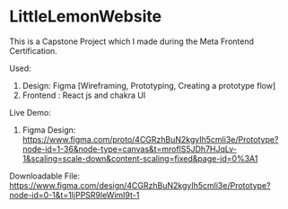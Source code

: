 # LittleLemonWebsite

This is a Capstone Project which I made during the Meta Frontend Certification.


Used:
1. Design: Figma [Wireframing, Prototyping, Creating a prototype flow]
2. Frontend : React js and chakra UI

Live Demo:
1. Figma Design: https://www.figma.com/proto/4CGRzhBuN2kgyIh5cmli3e/Prototype?node-id=1-36&node-type=canvas&t=mroflS5JDh7HJqLv-1&scaling=scale-down&content-scaling=fixed&page-id=0%3A1

Downloadable File:
https://www.figma.com/design/4CGRzhBuN2kgyIh5cmli3e/Prototype?node-id=0-1&t=1IjPPSR9leWimI9t-1
